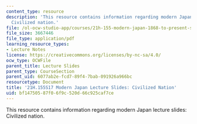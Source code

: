 ```yaml
---
content_type: resource
description: 'This resource contains information regarding modern Japan lecture slides:
  Civilized nation.'
file: /ol-ocw-studio-app/courses/21h-155-modern-japan-1868-to-present-spring-2017/bf14750587f06f9c520d66c925caf7ce_MIT21H_155S17_Civilized.pdf
file_size: 3667446
file_type: application/pdf
learning_resource_types:
- Lecture Notes
license: https://creativecommons.org/licenses/by-nc-sa/4.0/
ocw_type: OCWFile
parent_title: Lecture Slides
parent_type: CourseSection
parent_uid: 6077ab2e-fcd7-89f4-7bab-091926a966bc
resourcetype: Document
title: '21H.155S17 Modern Japan Lecture Slides: Civilized Nation'
uid: bf147505-87f0-6f9c-520d-66c925caf7ce
---
```

This resource contains information regarding modern Japan lecture slides: Civilized nation.
